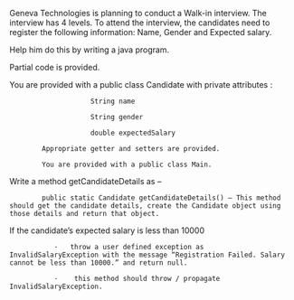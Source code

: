 Geneva Technologies is planning to conduct a Walk-in interview. The interview has 4 levels. To attend the interview, the candidates need to register the following information:
Name, Gender and Expected salary.

Help him do this by writing a java program.

Partial code is provided.

You are provided with a public class Candidate with private attributes :

                        String name

                        String gender

                        double expectedSalary

            Appropriate getter and setters are provided.

            You are provided with a public class Main.

Write a method getCandidateDetails as –

            public static Candidate getCandidateDetails() – This method should get the candidate details, create the Candidate object using those details and return that object.

If the candidate’s expected salary is less than 10000

               ·   throw a user defined exception as InvalidSalaryException with the message “Registration Failed. Salary cannot be less than 10000.” and return null.

               ·    this method should throw / propagate InvalidSalaryException.

